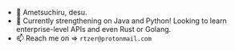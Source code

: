 - 👋 Ametsuchiru, desu.
- 🌱 Currently strengthening on Java and Python! Looking to learn enterprise-level APIs and even Rust or Golang.
- 📫 Reach me on => `rtzer@protonmail.com`
